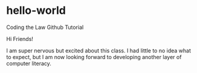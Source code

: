 # hello-world
Coding the Law Github Tutorial

Hi Friends!

I am super nervous but excited about this class. I had little to no idea what to expect, but I am now looking forward to developing another layer of computer literacy.

